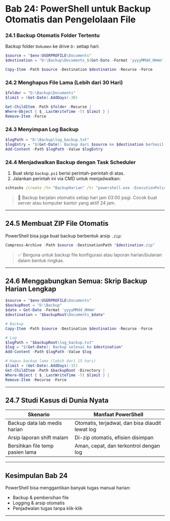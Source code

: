 # **Bab 24: PowerShell untuk Backup Otomatis dan Pengelolaan File**

### **24.1 Backup Otomatis Folder Tertentu**

Backup folder `Dokumen` ke drive `D:` setiap hari:
```powershell
$source = "$env:USERPROFILE\Documents"
$destination = "D:\Backup\Documents_$(Get-Date -Format 'yyyyMMdd_HHmm')"

Copy-Item -Path $source -Destination $destination -Recurse -Force
```

### **24.2 Menghapus File Lama (Lebih dari 30 Hari)**
```powershell
$folder = "D:\Backup\Documents"
$limit = (Get-Date).AddDays(-30)

Get-ChildItem -Path $folder -Recurse |
Where-Object { $_.LastWriteTime -lt $limit } |
Remove-Item -Force
```

### **24.3 Menyimpan Log Backup**
```powershell
$logPath = "D:\Backup\log_backup.txt"
$logEntry = "$(Get-Date): Backup dari $source ke $destination berhasil.`n"
Add-Content -Path $logPath -Value $logEntry
```

### **24.4 Menjadwalkan Backup dengan Task Scheduler**
1. Buat skrip `backup.ps1` berisi perintah-perintah di atas.
2. Jalankan perintah ini via CMD untuk menjadwalkan:
```cmd
schtasks /create /tn "BackupHarian" /tr "powershell.exe -ExecutionPolicy Bypass -File D:\Script\backup.ps1" /sc daily /st 03:00
```

> 🔁 Backup berjalan otomatis setiap hari jam 03:00 pagi. Cocok buat server atau komputer kantor yang aktif 24 jam.

---

## **24.5 Membuat ZIP File Otomatis**
PowerShell bisa juga buat backup berbentuk arsip `.zip`:
```powershell
Compress-Archive -Path $source -DestinationPath "$destination.zip"
```

> ✅ Berguna untuk backup file konfigurasi atau laporan harian/bulanan dalam bentuk ringkas.

---

## **24.6 Menggabungkan Semua: Skrip Backup Harian Lengkap**
```powershell
$source = "$env:USERPROFILE\Documents"
$backupRoot = "D:\Backup"
$date = Get-Date -Format 'yyyyMMdd_HHmm'
$destination = "$backupRoot\Documents_$date"

# Backup
Copy-Item -Path $source -Destination $destination -Recurse -Force

# Log
$logPath = "$backupRoot\log_backup.txt"
$log = "$(Get-Date): Backup selesai ke $destination"
Add-Content -Path $logPath -Value $log

# Hapus backup lama (lebih dari 15 hari)
$limit = (Get-Date).AddDays(-15)
Get-ChildItem -Path $backupRoot -Directory |
Where-Object { $_.LastWriteTime -lt $limit } |
Remove-Item -Recurse -Force
```

---

## **24.7 Studi Kasus di Dunia Nyata**
| Skenario | Manfaat PowerShell |
|---|---|
| Backup data lab medis harian | Otomatis, terjadwal, dan bisa diaudit lewat log |
| Arsip laporan shift malam | Di-zip otomatis, efisien disimpan |
| Bersihkan file temp pasien lama | Aman, cepat, dan terkontrol dengan log |

---

## **Kesimpulan Bab 24**
PowerShell bisa menggantikan banyak tugas manual harian:
- Backup & pembersihan file
- Logging & arsip otomatis
- Penjadwalan tugas tanpa klik-klik

---

